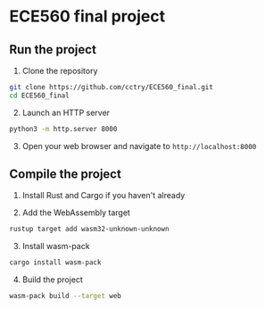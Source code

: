 # ECE560 final project
## Run the project
1. Clone the repository
```bash
git clone https://github.com/cctry/ECE560_final.git
cd ECE560_final
```
2. Launch an HTTP server
```bash
python3 -m http.server 8000
```
3. Open your web browser and navigate to `http://localhost:8000`

## Compile the project
1. Install Rust and Cargo if you haven't already

2. Add the WebAssembly target
```bash
rustup target add wasm32-unknown-unknown
```

3. Install wasm-pack
```bash
cargo install wasm-pack
```

4. Build the project
```bash
wasm-pack build --target web
```